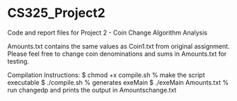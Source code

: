 # CS325_Project2
Code and report files for Project 2 - Coin Change Algorithm Analysis 

Amounts.txt contains the same values as Coin1.txt from original assignment. 
Please feel free to change coin denominations and sums in Amounts.txt for testing. 

Compilation Instructions:
    $ chmod +x compile.sh       % make the script executable
    $ ./compile.sh              % generates exeMain 
    $ ./exeMain Amounts.txt     % run changedp and prints the output in Amountschange.txt
